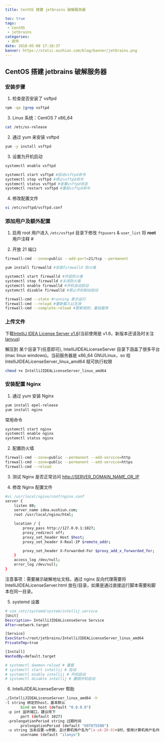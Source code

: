 ```yaml
---
title: CentOS 搭建 jetbrains 破解服务器

toc: true
tags:
 - CentOS
 - jetbrains
categories:
 - 软件
date: 2018-05-08 17:18:37
banner: https://static.oushiun.com/blog/banner/jetbrains.png
---
```


## CentOS 搭建 jetbrains 破解服务器

<!-- more -->

### 安装步骤

1.  检查是否安装了 vsftpd

``` bash
rpm -qa |grep vsftpd
```

3.  Linux 系统：CentOS 7 x86_64

``` bash
cat /etc/os-release
```

2.  通过 yum 来安装 vsftpd

``` bash
yum -y install vsftpd
```

3.  设置为开机启动

``` bash
systemctl enable vsftpd

systemctl start vsftpd #启动vsftpd命令
systemctl stop vsftpd #停止vsftpd命令
systemctl status vsftpd #查看vsftpd状态
systemctl restart vsftpd #重启vsftpd命令
```

4.  修改配置文件

``` bash
vi /etc/vsftpd/vsftpd.conf
```

### 添加用户及额外配置

1.  启用 root 用户进入 `/etc/vsftpd` 目录下修改 `ftpusers` & `user_list`
    将 **root** 用户注释 #

2.  开放 21 端口

``` bash
firewall-cmd --zone=public --add-port=21/tcp --permanent
```

``` bash
yum install firewalld #安装firewalld 防火墙

systemctl start firewalld #开启防火墙
systemctl stop firewalld #关闭防火墙
systemctl enable firewalld #开机自动启动
systemctl disable firewalld #禁止开机制动启动

firewall-cmd --state #running 表示运行
firewall-cmd --reload #重新载入以生效
firewall-cmd --complete-reload #更新规则，重启服务
```

### 上传文件

下载[IntelliJ IDEA License Server v1.6](http://blog.lanyus.com/archives/326.html)(当前使用是 v1.6，新版本还请及时关注[lanyus](http://blog.lanyus.com/))

解压到 某个目录下(任意即可), IntelliJIDEALicenseServer 目录下涵盖了很多平台(mac linux windows)。当前服务器是 x86_64 GNU/Linux，so 给 IntelliJIDEALicenseServer_linux_amd64 赋可执行权限

``` bash
chmod +x IntelliJIDEALicenseServer_linux_amd64
```

### 安装配置 Nginx

1.  通过 yum 安装 Nginx

``` bash
yum install epel-release
yum install nginx
```

常用命令

``` bash
systemctl start nginx
systemctl enable nginx
systemctl status nginx
```

2.  配置防火墙

``` bash
firewall-cmd --zone=public --permanent --add-service=http
firewall-cmd --zone=public --permanent --add-service=https
firewall-cmd --reload
```

3.  测试 Nginx 是否正常访问
    [http://SERVER_DOMAIN_NAME_OR_IP ](http://SERVER_DOMAIN_NAME_OR_IP)

4.  修改 Nginx 配置文件

``` bash
#vi /usr/local/nginx/conf/nginx.conf
server {
    listen 80;
    server_name idea.oushiun.com;
    root /usr/local/nginx/html;

    location / {
        proxy_pass http://127.0.0.1:1027;
        proxy_redirect off;
        proxy_set_header Host $host;
        proxy_set_header X-Real-IP $remote_addr;

        proxy_set_header X-Forwarded-For $proxy_add_x_forwarded_for;
    }
    access_log /dev/null;
    error_log /dev/null;
}
```

注意事项：需要展示破解地址文档，通过 nginx 反向代理需要将 IntelliJIDEALicenseServer.html 放在/目录，如果是通过直接运行脚本需要和脚本在同一目录。

5.  systemd 设置

``` bash
# vim /etc/systemd/system/intellij.service
[Unit]
Description= IntelliJIDEALicenseServe Service
After=network.target

[Service]
ExecStart=/root/jetbrains/IntelliJIDEALicenseServer_linux_amd64
PrivateTmp=true

[Install]
WantedBy=default.target

# systemctl daemon-reload # 重载
# systemctl start intellij # 启动
# systemctl enable intellij # 开机启动
# systemctl disable intellij # 撤销开机启动
```

6.  IntelliJIDEALicenseServer 帮助

``` bash
./IntelliJIDEALicenseServer_linux_amd64 -h
-l string 绑定的host，基本默认
       bind on host (default "0.0.0.0")
 -p int 监听端口，建议改下
       port (default 1027)
 -prolongationPeriod string 过期时间
       prolongationPeriod (default "607875500")
 -u string 当未设置-u参数，且计算机用户名为^[a-zA-Z0-9]+$时，使用计算机用户名作为idea用户名
       username (default "ilanyu")
```
